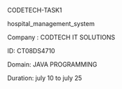 CODETECH-TASK1

hospital_management_system

Company : CODTECH IT SOLUTIONS

ID: CT08DS4710

Domain: JAVA PROGRAMMING

Duration: july 10 to july 25

